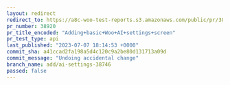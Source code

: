 ```yaml
---
layout: redirect
redirect_to: https://a8c-woo-test-reports.s3.amazonaws.com/public/pr/38920/api/index.html
pr_number: 38920
pr_title_encoded: "Adding+basic+Woo+AI+settings+screen"
pr_test_type: api
last_published: "2023-07-07 18:14:53 +0000"
commit_sha: a41ccad2fa198a5d4c120c9a2be80d131713a09d
commit_message: "Undoing accidental change"
branch_name: add/ai-settings-38746
passed: false
---
```

